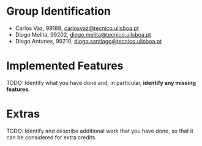 # Group Identification

 - Carlos Vaz, 99188, carlosvaz@tecnico.ulisboa.pt
 - Diogo Melita, 99202, diogo.melita@tecnico.ulisboa.pt
 - Diogo Antunes, 99210, diogo.santiago@tecnico.ulisboa.pt

# Implemented Features
TODO: Identify what you have done and, in particular, **identify any missing features**.

# Extras
TODO: Identify and describe additional work that you have done,
      so that it can be considered for extra credits.

